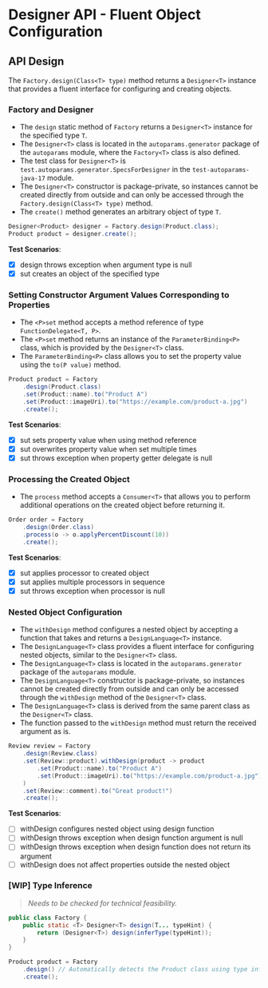 # Designer API - Fluent Object Configuration

## API Design

The `Factory.design(Class<T> type)` method returns a `Designer<T>` instance that provides a fluent interface for configuring and creating objects.

### Factory and Designer<T>

- The `design` static method of `Factory` returns a `Designer<T>` instance for the specified type `T`.
- The `Designer<T>` class is located in the `autoparams.generator` package of the `autoparams` module, where the `Factory<T>` class is also defined.
- The test class for `Designer<T>` is `test.autoparams.generator.SpecsForDesigner` in the `test-autoparams-java-17` module.
- The `Designer<T>` constructor is package-private, so instances cannot be created directly from outside and can only be accessed through the `Factory.design(Class<T> type)` method.
- The `create()` method generates an arbitrary object of type `T`.

```java
Designer<Product> designer = Factory.design(Product.class);
Product product = designer.create();
```

**Test Scenarios**:

- [x] design throws exception when argument type is null
- [x] sut creates an object of the specified type

### Setting Constructor Argument Values Corresponding to Properties

- The `<P>set` method accepts a method reference of type `FunctionDelegate<T, P>`.
- The `<P>set` method returns an instance of the `ParameterBinding<P>` class, which is provided by the `Designer<T>` class.
- The `ParameterBinding<P>` class allows you to set the property value using the `to(P value)` method.

```java
Product product = Factory
    .design(Product.class)
    .set(Product::name).to("Product A")
    .set(Product::imageUri).to("https://example.com/product-a.jpg")
    .create();
```

**Test Scenarios**:

- [x] sut sets property value when using method reference
- [x] sut overwrites property value when set multiple times
- [x] sut throws exception when property getter delegate is null

### Processing the Created Object

- The `process` method accepts a `Consumer<T>` that allows you to perform additional operations on the created object before returning it.

```java
Order order = Factory
    .design(Order.class)
    .process(o -> o.applyPercentDiscount(10))
    .create();
```

**Test Scenarios**:

- [x] sut applies processor to created object
- [x] sut applies multiple processors in sequence
- [x] sut throws exception when processor is null

### Nested Object Configuration

- The `withDesign` method configures a nested object by accepting a function that takes and returns a `DesignLanguage<T>` instance.
- The `DesignLanguage<T>` class provides a fluent interface for configuring nested objects, similar to the `Designer<T>` class.
- The `DesignLanguage<T>` class is located in the `autoparams.generator` package of the `autoparams` module.
- The `DesignLanguage<T>` constructor is package-private, so instances cannot be created directly from outside and can only be accessed through the `withDesign` method of the `Designer<T>` class.
- The `DesignLanguage<T>` class is derived from the same parent class as the `Designer<T>` class.
- The function passed to the `withDesign` method must return the received argument as is.

```java
Review review = Factory
    .design(Review.class)
    .set(Review::product).withDesign(product -> product
        .set(Product::name).to("Product A")
        .set(Product::imageUri).to("https://example.com/product-a.jpg")
    )
    .set(Review::comment).to("Great product!")
    .create();
```

**Test Scenarios**:

- [ ] withDesign configures nested object using design function
- [ ] withDesign throws exception when design function argument is null
- [ ] withDesign throws exception when design function does not return its argument
- [ ] withDesign does not affect properties outside the nested object

### **[WIP]** Type Inference

> *Needs to be checked for technical feasibility.*

```java
public class Factory {
    public static <T> Designer<T> design(T... typeHint) {
        return (Designer<T>) design(inferType(typeHint));
    }
}
```

```java
Product product = Factory
    .design() // Automatically detects the Product class using type inference
    .create();
```
